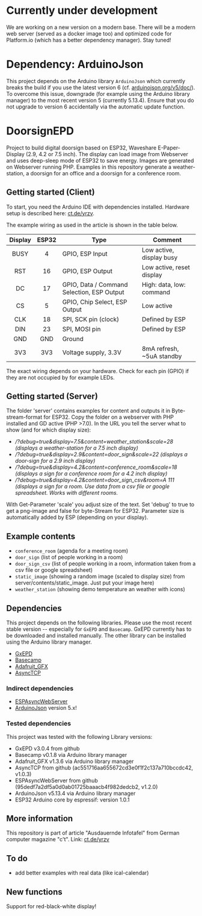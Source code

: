 # Currently under development
We are working on a new version on a modern base. There will be a modern web server (served as a docker image too) and optimized code for Platform.io (which has a better dependency manager). Stay tuned!

# Dependency: ArduinoJson

This project depends on the Arduino library `ArduinoJson` which currently
breaks the build if you use the latest version 6 (cf. [arduinojson.org/v5/doc/](https://arduinojson.org/v5/doc/)). To overcome this issue, downgrade (for example using the Arduino library manager) to the most recent version 5 (currently 5.13.4). Ensure that you do not upgrade to version 6 accidentally via the automatic update function.

# DoorsignEPD
Project to build digital doorsign based on ESP32, Waveshare E-Paper-Display (2.9, 4.2 or 7.5 inch). The display can load image from Webserver and uses deep-sleep mode of ESP32 to save energy.
Images are generated on Webserver running PHP. Examples in this repository generate a weather-station, a doorsign for an office and a doorsign for a conference room.

## Getting started (Client)
To start, you need the Arduino IDE with dependencies installed. Hardware setup is described here: [ct.de/yrzv](https://ct.de/yrzv).

The example wiring as used in the article is shown in the table below.


| Display | ESP32 | Type                                       | Comment                   |
|:-------:|:-----:|--------------------------------------------|---------------------------|
|   BUSY  |   4   | GPIO, ESP Input                            | Low active, display busy  |
|   RST   |   16  | GPIO, ESP Output                           | Low active, reset display |
|    DC   |   17  | GPIO, Data / Command Selection, ESP Output | High: data, low: command  |
|    CS   |   5   | GPIO, Chip Select, ESP Output              | Low active                |
|   CLK   |   18  | SPI, SCK pin (clock)                       | Defined by ESP            |
|   DIN   |   23  | SPI, MOSI pin                              | Defined by ESP            |
|   GND   |  GND  | Ground                                     |                           |
|   3V3   |  3V3  | Voltage supply, 3.3V                       | 8mA refresh, ~5uA standby |

The exact wiring depends on your hardware. Check for each pin (GPIO) if they
are not occupied by for example LEDs.

## Getting started (Server)
The folder 'server' contains examples for content and outputs it in Byte-stream-format for ESP32. Copy the folder on a webserver with PHP installed and GD active (PHP >7.0).
In the URL you tell the server what to show (and for which display size):

* <address of server>/?debug=true&display=7.5&content=weather_station&scale=28 (displays a weather-station for a 7.5 inch display)
* <address of server>/?debug=true&display=2.9&content=door_sign&scale=22 (displays a door-sign for a 2.9 inch display)
* <address of server>/?debug=true&display=4.2&content=conference_room&scale=18 (displays a sign for a conference room for a 4.2 inch display)
* <address of server>/?debug=true&display=4.2&content=door_sign_csv&room=A 111 (displays a sign for a room. Use data from a csv file or google spreadsheet. Works with different rooms.

With Get-Parameter 'scale' you adjust size of the text. Set 'debug' to true to get a png-image and false for byte-Stream for ESP32. Parameter size is automatically added by ESP (depending on your display).

## Example contents
* `conference_room` (agenda for a meeting room)
* `door_sign` (list of people working in a room)
* `door_sign_csv` (list of people working in a room, information taken from a csv file or google spreadsheet)
* `static_image` (showing a random image (scaled to display size) from server/contents/static_image. Just put your image here)
* `weather_station` (showing demo temperature an weather with icons)

## Dependencies

This project depends on the following libraries. Please use the most recent
stable version -- especially for `GxEPD` and `Basecamp`. GxEPD currently has to
be downloaded and installed manually. The other library can be installed using
the Arduino library manager.

* [GxEPD](https://github.com/ZinggJM/GxEPD)
* [Basecamp](https://github.com/merlinschumacher/Basecamp)
* [Adafruit_GFX](https://github.com/adafruit/Adafruit-GFX-Library)
* [AsyncTCP](https://github.com/me-no-dev/AsyncTCP)

### Indirect dependencies
* [ESPAsyncWebServer](https://github.com/me-no-dev/ESPAsyncWebServer)
* [ArduinoJson](https://github.com/bblanchon/ArduinoJson) version 5.x!

### Tested dependencies

This project was tested with the following Library versions:

- GxEPD v3.0.4 from github
- Basecamp v0.1.8 via Arduino library manager
- Adafruit_GFX v1.3.6 via Arduino library manager
- AsyncTCP from github (ac551716aa655672cd3e0f1f2c137a710bccdc42, v1.0.3)
- ESPAsyncWebServer from github (95dedf7a2df5a0d0ab01725baaacb4f982dedcb2,
  v1.2.0)
- ArduinoJson v5.13.4 via Arduino library manager
- ESP32 Arduino core by espressif: version 1.0.1

## More information
This repository is part of article "Ausdauernde Infotafel" from German computer magazine "c't". Link: [ct.de/yrzv](https://ct.de/yrzv)

## To do
+ add better examples with real data (like ical-calendar)

## New functions
Support for red-black-white display!
